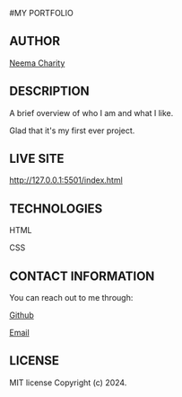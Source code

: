 #MY PORTFOLIO
## AUTHOR
[Neema Charity](https://github.com/Neema-Charity)

## DESCRIPTION
A brief overview of who I am and what I like. 

Glad that it's my first ever project.

## LIVE SITE
http://127.0.0.1:5501/index.html

## TECHNOLOGIES
HTML

CSS


## CONTACT INFORMATION
 You can reach out to me through:
 
 [Github](github.com/Neema-Charity)
 
 [Email](mailto:ncharityyy@gmail.com)
 

 ## LICENSE
 MIT license
 Copyright (c) 2024.

